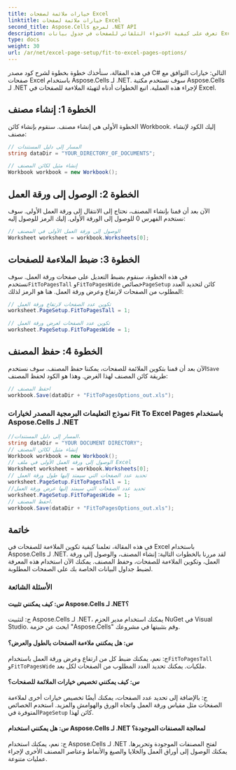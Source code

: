 ```yaml
---
title: خيارات ملائمة لصفحات Excel
linktitle: خيارات ملائمة لصفحات Excel
second_title: Aspose.Cells لمرجع .NET API
description: تعرف على كيفية الاحتواء التلقائي للصفحات في جدول بيانات Excel باستخدام Aspose.Cells for .NET.
type: docs
weight: 30
url: /ar/net/excel-page-setup/fit-to-excel-pages-options/
---
```

في هذه المقالة، سنأخذك خطوة بخطوة لشرح كود مصدر C# التالي: خيارات التوافق مع صفحات Excel باستخدام Aspose.Cells لـ .NET. سوف نستخدم مكتبة Aspose.Cells لـ .NET لإجراء هذه العملية. اتبع الخطوات أدناه لتهيئة الملاءمة للصفحات في Excel.

## الخطوة 1: إنشاء مصنف
الخطوة الأولى هي إنشاء مصنف. سنقوم بإنشاء كائن Workbook. إليك الكود لإنشاء مصنف:

```csharp
// المسار إلى دليل المستندات
string dataDir = "YOUR_DIRECTORY_OF_DOCUMENTS";

// إنشاء مثيل لكائن المصنف
Workbook workbook = new Workbook();
```

## الخطوة 2: الوصول إلى ورقة العمل
الآن بعد أن قمنا بإنشاء المصنف، نحتاج إلى الانتقال إلى ورقة العمل الأولى. سوف نستخدم الفهرس 0 للوصول إلى الورقة الأولى. إليك الرمز للوصول إليه:

```csharp
// الوصول إلى ورقة العمل الأولى في المصنف
Worksheet worksheet = workbook.Worksheets[0];
```

## الخطوة 3: ضبط الملاءمة للصفحات
 في هذه الخطوة، سنقوم بضبط التعديل على صفحات ورقة العمل. سوف نستخدم`FitToPagesTall` و`FitToPagesWide` خصائص`PageSetup` كائن لتحديد العدد المطلوب من الصفحات لارتفاع وعرض ورقة العمل. هنا هو الرمز لذلك:

```csharp
// تكوين عدد الصفحات لارتفاع ورقة العمل
worksheet.PageSetup.FitToPagesTall = 1;

// تكوين عدد الصفحات لعرض ورقة العمل
worksheet.PageSetup.FitToPagesWide = 1;
```

## الخطوة 4: حفظ المصنف
 الآن بعد أن قمنا بتكوين الملائمة للصفحات، يمكننا حفظ المصنف. سوف نستخدم`Save` طريقة كائن المصنف لهذا الغرض. وهذا هو الكود لحفظ المصنف:

```csharp
// احفظ المصنف
workbook.Save(dataDir + "FitToPagesOptions_out.xls");
```

### نموذج التعليمات البرمجية المصدر لخيارات Fit To Excel Pages باستخدام Aspose.Cells لـ .NET 
```csharp
//المسار إلى دليل المستندات.
string dataDir = "YOUR DOCUMENT DIRECTORY";
// إنشاء مثيل لكائن المصنف
Workbook workbook = new Workbook();
// الوصول إلى ورقة العمل الأولى في ملف Excel
Worksheet worksheet = workbook.Worksheets[0];
// تحديد عدد الصفحات التي سيمتد إليها طول ورقة العمل
worksheet.PageSetup.FitToPagesTall = 1;
//تحديد عدد الصفحات التي سيمتد إليها عرض ورقة العمل
worksheet.PageSetup.FitToPagesWide = 1;
// احفظ المصنف.
workbook.Save(dataDir + "FitToPagesOptions_out.xls");
```

## خاتمة
في هذه المقالة، تعلمنا كيفية تكوين الملاءمة للصفحات في Excel باستخدام Aspose.Cells لـ .NET. لقد مررنا بالخطوات التالية: إنشاء المصنف، والوصول إلى ورقة العمل، وتكوين الملاءمة للصفحات، وحفظ المصنف. يمكنك الآن استخدام هذه المعرفة لضبط جداول البيانات الخاصة بك على الصفحات المطلوبة.

### الأسئلة الشائعة

#### س: كيف يمكنني تثبيت Aspose.Cells لـ .NET؟

ج: لتثبيت Aspose.Cells لـ .NET، يمكنك استخدام مدير الحزم NuGet في Visual Studio. ابحث عن حزمة "Aspose.Cells" وقم بتثبيتها في مشروعك.

#### س: هل يمكنني ملاءمة الصفحات بالطول والعرض؟

 ج: نعم، يمكنك ضبط كل من ارتفاع وعرض ورقة العمل باستخدام`FitToPagesTall` و`FitToPagesWide` ملكيات. يمكنك تحديد العدد المطلوب من الصفحات لكل بعد.

#### س: كيف يمكنني تخصيص خيارات الملائمة للصفحات؟

ج: بالإضافة إلى تحديد عدد الصفحات، يمكنك أيضًا تخصيص خيارات أخرى لملاءمة الصفحات مثل مقياس ورقة العمل واتجاه الورق والهوامش والمزيد. استخدم الخصائص المتوفرة في`PageSetup` كائن لهذا.

#### س: هل يمكنني استخدام Aspose.Cells لـ .NET لمعالجة المصنفات الموجودة؟

ج: نعم، يمكنك استخدام Aspose.Cells لـ .NET لفتح المصنفات الموجودة وتحريرها. يمكنك الوصول إلى أوراق العمل والخلايا والصيغ والأنماط وعناصر المصنف الأخرى لإجراء عمليات متنوعة.